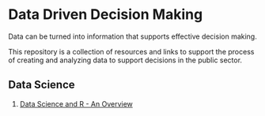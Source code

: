 # Data Driven Decision Making

Data can be turned into information that supports effective decision making.

This repository is a collection of resources and links to support the process of creating and analyzing data to support decisions in the public sector.

## Data Science

1. [Data Science and R - An Overview](https://github.com/bcgov/data_driven_decision_making/blob/master/data_science/data_science_and_R.md)
